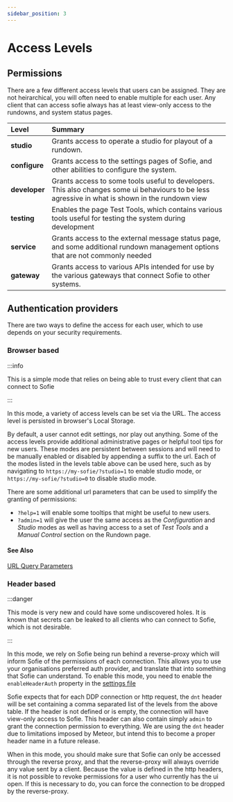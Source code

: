 ```yaml
---
sidebar_position: 3
---
```


# Access Levels

## Permissions

There are a few different access levels that users can be assigned. They are not heirarchical, you will often need to enable multiple for each user.
Any client that can access sofie always has at least view-only access to the rundowns, and system status pages.

| Level         | Summary                                                                                                                                          |
| :------------ | :----------------------------------------------------------------------------------------------------------------------------------------------- |
| **studio**    | Grants access to operate a studio for playout of a rundown.                                                                                      |
| **configure** | Grants access to the settings pages of Sofie, and other abilities to configure the system.                                                       |
| **developer** | Grants access to some tools useful to developers. This also changes some ui behaviours to be less agressive in what is shown in the rundown view |
| **testing**   | Enables the page Test Tools, which contains various tools useful for testing the system during development                                       |
| **service**   | Grants access to the external message status page, and some additional rundown management options that are not commonly needed                   |
| **gateway**   | Grants access to various APIs intended for use by the various gateways that connect Sofie to other systems.                                      |

## Authentication providers

There are two ways to define the access for each user, which to use depends on your security requirements.

### Browser based

:::info

This is a simple mode that relies on being able to trust every client that can connect to Sofie

:::

In this mode, a variety of access levels can be set via the URL. The access level is persisted in browser's Local Storage.

By default, a user cannot edit settings, nor play out anything. Some of the access levels provide additional administrative pages or helpful tool tips for new users. These modes are persistent between sessions and will need to be manually enabled or disabled by appending a suffix to the url.
Each of the modes listed in the levels table above can be used here, such as by navigating to `https://my-sofie/?studio=1` to enable studio mode, or `https://my-sofie/?studio=0` to disable studio mode.

There are some additional url parameters that can be used to simplify the granting of permissions:

- `?help=1` will enable some tooltips that might be useful to new users.
- `?admin=1` will give the user the same access as the _Configuration_ and _Studio_ modes as well as having access to a set of _Test Tools_ and a _Manual Control_ section on the Rundown page.

#### See Also

[URL Query Parameters](../../for-developers/url-query-parameters.md)

### Header based

:::danger

This mode is very new and could have some undiscovered holes.
It is known that secrets can be leaked to all clients who can connect to Sofie, which is not desirable.

:::

In this mode, we rely on Sofie being run behind a reverse-proxy which will inform Sofie of the permissions of each connection. This allows you to use your organisations preferred auth provider, and translate that into something that Sofie can understand.
To enable this mode, you need to enable the `enableHeaderAuth` property in the [settings file](../configuration/sofie-core-settings.md)

Sofie expects that for each DDP connection or http request, the `dnt` header will be set containing a comma separated list of the levels from the above table. If the header is not defined or is empty, the connection will have view-only access to Sofie.
This header can also contain simply `admin` to grant the connection permission to everything.
We are using the `dnt` header due to limitations imposed by Meteor, but intend this to become a proper header name in a future release.

When in this mode, you should make sure that Sofie can only be accessed through the reverse proxy, and that the reverse-proxy will always override any value sent by a client.
Because the value is defined in the http headers, it is not possible to revoke permissions for a user who currently has the ui open. If this is necessary to do, you can force the connection to be dropped by the reverse-proxy.
